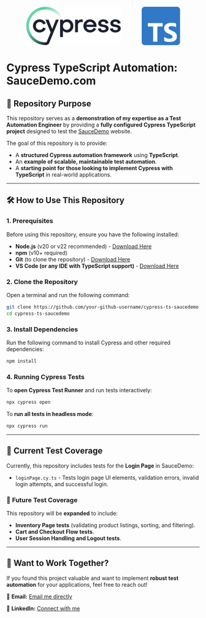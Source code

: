 <p align="center">
  <img src="./img/Cypress_Logotype_Dark-Color.svg" height="100" alt="Cypress Logo" style="margin-right: 50px;"/>
  <img src="./img/ts-logo-256.svg" height="100" alt="TypeScript Logo"/>
</p>

# Cypress TypeScript Automation: SauceDemo.com

&#x20;

## 📌 Repository Purpose

This repository serves as a **demonstration of my expertise as a Test Automation Engineer** by providing a **fully configured Cypress TypeScript project** designed to test the [SauceDemo](https://www.saucedemo.com/) website.

The goal of this repository is to provide:

- A **structured Cypress automation framework** using **TypeScript**.
- An **example of scalable, maintainable test automation**.
- A **starting point for those looking to implement Cypress with TypeScript** in real-world applications.

---

## 🛠 How to Use This Repository

### **1. Prerequisites**

Before using this repository, ensure you have the following installed:

- **Node.js** (v20 or v22 recommended) - [Download Here](https://nodejs.org/)
- **npm** (v10+ required)
- **Git** (to clone the repository) - [Download Here](https://git-scm.com/)
- **VS Code (or any IDE with TypeScript support)** - [Download Here](https://code.visualstudio.com/)

### **2. Clone the Repository**

Open a terminal and run the following command:

```sh
git clone https://github.com/your-github-username/cypress-ts-saucedemo.git
cd cypress-ts-saucedemo
```

### **3. Install Dependencies**

Run the following command to install Cypress and other required dependencies:

```sh
npm install
```

### **4. Running Cypress Tests**

To **open Cypress Test Runner** and run tests interactively:

```sh
npx cypress open
```

To **run all tests in headless mode**:

```sh
npx cypress run
```

---

## 📌 Current Test Coverage

Currently, this repository includes tests for the **Login Page** in SauceDemo:

- `loginPage.cy.ts` - Tests login page UI elements, validation errors, invalid login attempts, and successful login.

### 🚀 **Future Test Coverage**

This repository will be **expanded** to include:

- **Inventory Page tests** (validating product listings, sorting, and filtering).
- **Cart and Checkout Flow tests**.
- **User Session Handling and Logout tests**.

---

## 📩 Want to Work Together?

If you found this project valuable and want to implement **robust test automation** for your applications, feel free to reach out!

📧 **Email:** [Email me directly](mailto:edward.b.bales@gmail.com)

🔗 **LinkedIn:** [Connect with me](https://www.linkedin.com/in/edwardbradleybales/)
